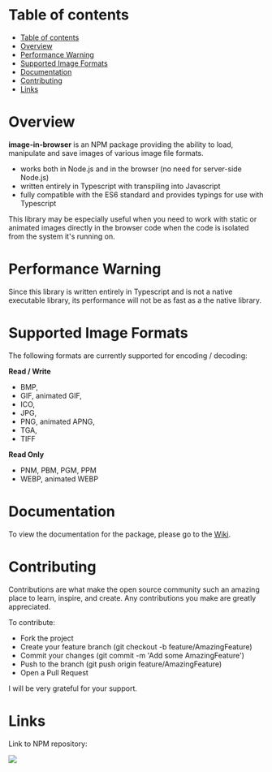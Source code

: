 Table of contents
=================

- [Table of contents](#table-of-contents)
- [Overview](#overview)
- [Performance Warning](#performance-warning)
- [Supported Image Formats](#supported-image-formats)
- [Documentation](#documentation)
- [Contributing](#contributing)
- [Links](#links)

Overview
========

**image-in-browser** is an NPM package providing the ability to load, manipulate and save images of various image file formats.

- works both in Node.js and in the browser (no need for server-side Node.js)
- written entirely in Typescript with transpiling into Javascript
- fully compatible with the ES6 standard and provides typings for use with Typescript

This library may be especially useful when you need to work with static or animated images directly in the browser code when the code is isolated from the system it's running on.

Performance Warning
===================

Since this library is written entirely in Typescript and is not a native executable library, its performance will not be as fast as a the native library.

Supported Image Formats
=======================

The following formats are currently supported for encoding / decoding:

**Read / Write**

- BMP,
- GIF, animated GIF,
- ICO,
- JPG,
- PNG, animated APNG,
- TGA,
- TIFF

**Read Only**

- PNM, PBM, PGM, PPM
- WEBP, animated WEBP

Documentation
============

To view the documentation for the package, please go to the [Wiki](https://github.com/yegor-pelykh/image-in-browser/wiki).

Contributing
============

Contributions are what make the open source community such an amazing place to learn, inspire, and create. Any contributions you make are greatly appreciated.

To contribute:
- Fork the project
- Create your feature branch (git checkout -b feature/AmazingFeature)
- Commit your changes (git commit -m 'Add some AmazingFeature')
- Push to the branch (git push origin feature/AmazingFeature)
- Open a Pull Request

I will be very grateful for your support.

Links
=====

Link to NPM repository:

<a href="https://nodei.co/npm/image-in-browser/"><img src="https://nodei.co/npm/image-in-browser.png"></a>
